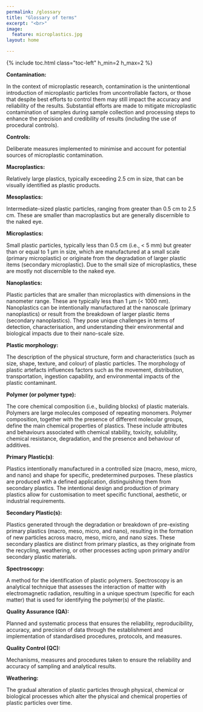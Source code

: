 ```yaml
---
permalink: /glossary
title: "Glossary of terms"
excerpt: "<br>"
image:
  feature: microplastics.jpg
layout: home

---
```

{% include toc.html class="toc-left" h_min=2 h_max=2 %}

**Contamination:**
    
  In the context of microplastic research, contamination is the unintentional introduction of microplastic particles from uncontrollable factors, or those that despite best efforts to control them may still impact the accuracy and reliability of the results. Substantial efforts are made to mitigate microplastic contamination of samples during sample collection and processing steps to enhance the precision and credibility of results (including the use of procedural controls).


**Controls:**
  
  Deliberate measures implemented to minimise and account for potential sources of microplastic contamination.

 
**Macroplastics:**
  
  Relatively large plastics, typically exceeding 2.5 cm in size, that can be visually identified as plastic products. 


**Mesoplastics:**
  
  Intermediate-sized plastic particles, ranging from greater than 0.5 cm to 2.5 cm. These are smaller than macroplastics but are generally discernible to the naked eye.


**Microplastics:**
  
  Small plastic particles, typically less than 0.5 cm (i.e., &lt; 5 mm) but greater than or equal to 1 μm in size, which are manufactured at a small scale (primary microplastic) or originate from the degradation of larger plastic items (secondary microplastic). Due to the small size of microplastics, these are mostly not discernible to the naked eye.

 
**Nanoplastics:**
  
  Plastic particles that are smaller than microplastics with dimensions in the nanometer range. These are typically less than 1 μm (&lt; 1000 nm). Nanoplastics can be intentionally manufactured at the nanoscale (primary nanoplastics) or result from the breakdown of larger plastic items (secondary nanoplastics). They pose unique challenges in terms of detection, characterisation, and understanding their environmental and biological impacts due to their nano-scale size.


**Plastic morphology:**
  
  The description of the physical structure, form and characteristics (such as size, shape, texture, and colour) of plastic particles. The morphology of plastic artefacts influences factors such as the movement, distribution, transportation, ingestion capability, and environmental impacts of the plastic contaminant.


**Polymer (or polymer type):**
  
  The core chemical composition (i.e., building blocks) of plastic materials. Polymers are large molecules composed of repeating monomers. Polymer composition, together with the presence of different molecular groups, define the main chemical properties of plastics. These include attributes and behaviours associated with chemical stability, toxicity, solubility, chemical resistance, degradation, and the presence and behaviour of additives. 


**Primary Plastic(s)**:
  
  Plastics intentionally manufactured in a controlled size (macro, meso, micro, and nano) and shape for specific, predetermined purposes. These plastics are produced with a defined application, distinguishing them from secondary plastics. The intentional design and production of primary plastics allow for customisation to meet specific functional, aesthetic, or industrial requirements.


**Secondary Plastic(s):**
  
  Plastics generated through the degradation or breakdown of pre-existing primary plastics (macro, meso, micro, and nano), resulting in the formation of new particles across macro, meso, micro, and nano sizes. These secondary plastics are distinct from primary plastics, as they originate from the recycling, weathering, or other processes acting upon primary and/or secondary plastic materials.


**Spectroscopy:**
  
  A method for the identification of plastic polymers. Spectroscopy is an analytical technique that assesses the interaction of matter with electromagnetic radiation, resulting in a unique spectrum (specific for each matter) that is used for identifying the polymer(s) of the plastic. 


**Quality Assurance (QA):**
  
  Planned and systematic process that ensures the reliability, reproducibility, accuracy, and precision of data through the establishment and implementation of standardised procedures, protocols, and measures.


**Quality Control (QC):**
  
  Mechanisms, measures and procedures taken to ensure the reliability and accuracy of sampling and analytical results.


**Weathering:**
  
  The gradual alteration of plastic particles through physical, chemical or biological processes which alter the physical and chemical properties of plastic particles over time.